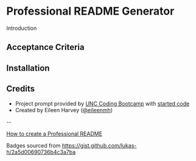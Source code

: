 # Professional README Generator

Introduction



## Acceptance Criteria



## Installation



## Credits

- Project prompt provided by [UNC Coding Bootcamp](https://bootcamp.unc.edu/coding/) with [started code](https://github.com/coding-boot-camp/potential-enigma)
- Created by Eileen Harvey ([@eileenmh](https://github.com/eileenmh))



--

[How to create a Professional README](https://coding-boot-camp.github.io/full-stack/github/professional-readme-guide)

Badges sourced from https://gist.github.com/lukas-h/2a5d00690736b4c3a7ba
